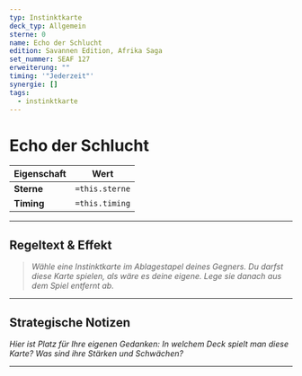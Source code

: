 ```yaml
---
typ: Instinktkarte
deck_typ: Allgemein
sterne: 0
name: Echo der Schlucht
edition: Savannen Edition, Afrika Saga
set_nummer: SEAF 127
erweiterung: ""
timing: '"Jederzeit"'
synergie: []
tags:
  - instinktkarte
---
```


# Echo der Schlucht

| Eigenschaft | Wert |
|---|---|
| **Sterne** | `=this.sterne` |
| **Timing** | `=this.timing` |

---
## Regeltext & Effekt

> *Wähle eine Instinktkarte im Ablagestapel deines Gegners. Du darfst diese Karte spielen, als wäre es deine eigene. Lege sie danach aus dem Spiel entfernt ab.*

---
## Strategische Notizen

*Hier ist Platz für Ihre eigenen Gedanken: In welchem Deck spielt man diese Karte? Was sind ihre Stärken und Schwächen?*

---
